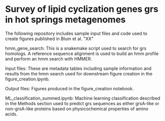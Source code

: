 # Survey of lipid cyclization genes grs in hot springs metagenomes
The following repository includes sample input files and code used to create figures published in Blum et al. "XX"

hmm_gene_search: This is a snakemake script used to search for grs homologs. A reference sequence alignment is used to build an hmm profile and perform an hmm search with HMMER.

Input files: These are metadata tables including sample information and results from the hmm search used for downstream figure creation in the figure_creation.ipynb. 

Output files: Figures produced in the figure_creation notebook.

ML_classification_summed.ipynb: Machine learning classification described in the Methods section used to predict grs sequences as either grsA-like or non-grsA-like proteins based on physicochemical properties of amino acids. 
